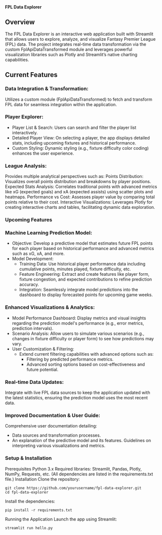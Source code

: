 **FPL Data Explorer**

## Overview

The FPL Data Explorer is an interactive web application built with Streamlit that allows users to explore, analyze, and visualize Fantasy Premier League (FPL) data. The project integrates real-time data transformation via the custom FplApiDataTransformed module and leverages powerful visualization libraries such as Plotly and Streamlit’s native charting capabilities.

## Current Features

### Data Integration & Transformation:
Utilizes a custom module (FplApiDataTransformed) to fetch and transform FPL data for seamless integration within the application.

### Player Explorer:
- Player List & Search: Users can search and filter the player list interactively.
- Detailed Player View: On selecting a player, the app displays detailed stats, including upcoming fixtures and historical performance.
- Custom Styling: Dynamic styling (e.g., fixture difficulty color coding) enhances the user experience.

### League Analysis:
Provides multiple analytical perspectives such as:
Points Distribution: Visualizes overall points distribution and breakdowns by player positions.
Expected Stats Analysis: Correlates traditional points with advanced metrics like xG (expected goals) and xA (expected assists) using scatter plots and heatmaps.
Performance vs Cost: Assesses player value by comparing total points relative to their cost.
Interactive Visualizations:
Leverages Plotly for creating interactive charts and tables, facilitating dynamic data exploration.

### Upcoming Features

### Machine Learning Prediction Model:
- Objective: Develop a predictive model that estimates future FPL points for each player based on historical performance and advanced metrics such as xG, xA, and more.
- Model Development:
  - Training Data: Use historical player performance data including cumulative points, minutes played, fixture difficulty, etc.
  - Feature Engineering: Extract and create features like player form, fixture congestion, and expected contributions to refine prediction accuracy.
  - Integration: Seamlessly integrate model predictions into the dashboard to display forecasted points for upcoming game weeks.

### Enhanced Visualizations & Analytics:
- Model Performance Dashboard: Display metrics and visual insights regarding the prediction model's performance (e.g., error metrics, prediction intervals).
- Scenario Analysis: Allow users to simulate various scenarios (e.g., changes in fixture difficulty or player form) to see how predictions may vary.
- User Customization & Filtering:
  - Extend current filtering capabilities with advanced options such as:
    - Filtering by predicted performance metrics.
    - Advanced sorting options based on cost-effectiveness and future potential.

### Real-time Data Updates:
Integrate with live FPL data sources to keep the application updated with the latest statistics, ensuring the prediction model uses the most recent data.

### Improved Documentation & User Guide:
Comprehensive user documentation detailing:
- Data sources and transformation processes.
- An explanation of the predictive model and its features.
Guidelines on interpreting various visualizations and metrics.


### Setup & Installation

  Prerequisites
  Python 3.x
  Required libraries: Streamlit, Pandas, Plotly, NumPy, Requests, etc.
  (All dependencies are listed in the requirements.txt file.)
  Installation
  Clone the repository: 

    git clone https://github.com/yourusername/fpl-data-explorer.git
    cd fpl-data-explorer

Install the dependencies:

    pip install -r requirements.txt

Running the Application
Launch the app using Streamlit:

    streamlit run hello.py
